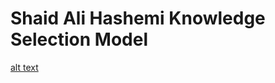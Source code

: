 # Shaid Ali Hashemi Knowledge Selection Model

[alt text](https://newsmedia.tasnimnews.com/Tasnim/Uploaded/Image/1393/04/04/139304041648187843080544.jpg "Logo Title Text 1")
